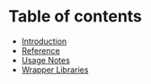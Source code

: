 # Table of contents

* [Introduction](README.md)
* [Reference](reference.md)
* [Usage Notes](usage-notes.md)
* [Wrapper Libraries](libraries.md)

